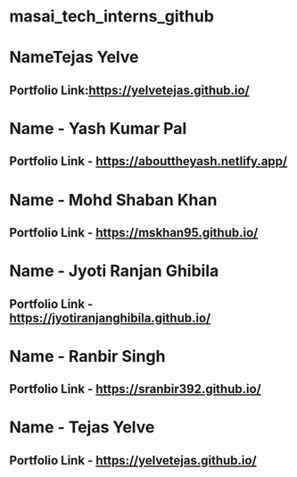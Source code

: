 # masai_tech_interns_github

# NameTejas Yelve
## Portfolio Link:https://yelvetejas.github.io/

# Name - Yash Kumar Pal

## Portfolio Link - https://abouttheyash.netlify.app/

# Name - Mohd Shaban Khan
## Portfolio Link - https://mskhan95.github.io/

# Name - Jyoti Ranjan Ghibila
## Portfolio Link - https://jyotiranjanghibila.github.io/

# Name - Ranbir Singh
## Portfolio Link - https://sranbir392.github.io/


# Name - Tejas Yelve
## Portfolio Link - https://yelvetejas.github.io/


